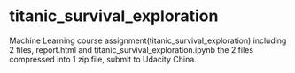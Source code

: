# titanic_survival_exploration
Machine Learning course assignment(titanic_survival_exploration)
including 2 files, report.html and titanic_survival_exploration.ipynb
the 2 files compressed into 1 zip file, submit to Udacity China.
